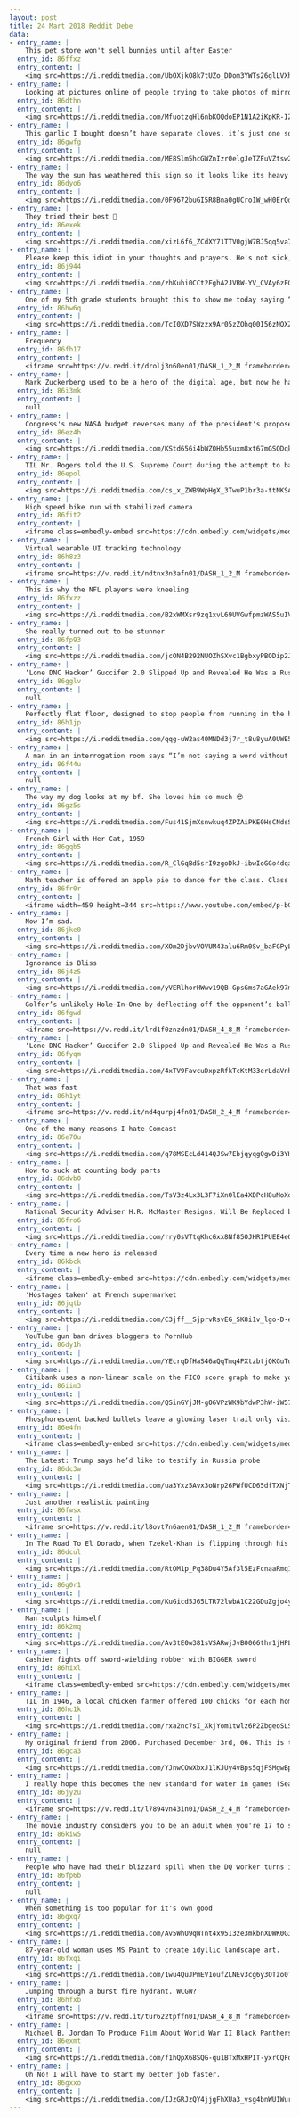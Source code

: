 ```yaml
---
layout: post
title: 24 Mart 2018 Reddit Debe
data:
- entry_name: |
    This pet store won't sell bunnies until after Easter
  entry_id: 86ffxz
  entry_content: |
    <img src=https://i.redditmedia.com/UbOXjkO8k7tUZo_DDom3YWTs26glLVXhouOAkmzPNlI.jpg?s=b56bb9bbf49b8b729b62a1c945a0f21f frameborder=0>
- entry_name: |
    Looking at pictures online of people trying to take photos of mirrors they want to sell is my new thing...
  entry_id: 86dthn
  entry_content: |
    <img src=https://i.redditmedia.com/MfuotzqHl6nbKOQdoEP1N1A2iKpKR-IZMI6mrycCHGM.jpg?s=f44891d2f6b0f1e2f6227ff7072d98a4 frameborder=0>
- entry_name: |
    This garlic I bought doesn’t have separate cloves, it’s just one solid piece.
  entry_id: 86gwfg
  entry_content: |
    <img src=https://i.redditmedia.com/ME8Slm5hcGWZnIzr0elgJeTZFuVZtsw2qEiDMRzcv2I.jpg?s=f4f8669e2c22f8db88d62fbb9a23ad7c frameborder=0>
- entry_name: |
    The way the sun has weathered this sign so it looks like its heavy metal style.
  entry_id: 86dyo6
  entry_content: |
    <img src=https://i.redditmedia.com/0F9672buGI5R8Bna0gUCro1W_wH0ErQdolJ1WV9sBwI.jpg?s=ed5f0e58fe3bd861391726b77b2ef5a7 frameborder=0>
- entry_name: |
    They tried their best 🐶
  entry_id: 86exek
  entry_content: |
    <img src=https://i.redditmedia.com/xizL6f6_ZCdXY71TTV0gjW7BJ5qq5va73dHF2uMWoUI.jpg?s=3ee1a05c77f835d47ed846b5923b03da frameborder=0>
- entry_name: |
    Please keep this idiot in your thoughts and prayers. He's not sick, just very, very dumb.
  entry_id: 86j944
  entry_content: |
    <img src=https://i.redditmedia.com/zhKuhi0CCt2FghA2JVBW-YV_CVAy6zFG1qLbrkHDZqo.jpg?s=f20222c25a59014b0bc89cfada9447cc frameborder=0>
- entry_name: |
    One of my 5th grade students brought this to show me today saying “I brought you an ancient item...” He was later heard explaining to the other boys in class that this old machine didn’t even have a charger and ran on “freaking batteries”.
  entry_id: 86hw6q
  entry_content: |
    <img src=https://i.redditmedia.com/TcI0XD7SWzzx9Ar05zZOhq00I56zNQXZuTJo_oZKOaU.jpg?s=0b8722d6d02ea7b3a8cfc71d226ef0dc frameborder=0>
- entry_name: |
    Frequency
  entry_id: 86fh17
  entry_content: |
    <iframe src=https://v.redd.it/drolj3n60en01/DASH_1_2_M frameborder=0></iframe>
- entry_name: |
    Mark Zuckerberg used to be a hero of the digital age, but now he has lived long enough to see himself become the villain.
  entry_id: 86i3mk
  entry_content: |
    null
- entry_name: |
    Congress's new NASA budget reverses many of the president's proposed cuts- if passed, it would be the best NASA budget since 2009, boosting NASA's budget up to $20.7 billion dollars. All missions proposed to be cancelled have instead been fully funded.
  entry_id: 86ez4h
  entry_content: |
    <img src=https://i.redditmedia.com/KStd656i4bWZOHb55uxm8xt67mGSQDqkLEWebnWn-Jw.jpg?s=07ee4a5820801d78b3da88cb16b4485a frameborder=0>
- entry_name: |
    TIL Mr. Rogers told the U.S. Supreme Court during the attempt to ban VCRs that he sided with the VCR, as it helped families to watch his show together. Supreme Court said his testimony was a contributing factor which allowed VCRs
  entry_id: 86epol
  entry_content: |
    <img src=https://i.redditmedia.com/cs_x_ZWB9WpHgX_3TwuP1br3a-ttNKSAUUJkQ6NbX_c.jpg?s=9df525ab7827e361b9c6d48756b2dcac frameborder=0>
- entry_name: |
    High speed bike run with stabilized camera
  entry_id: 86fit2
  entry_content: |
    <iframe class=embedly-embed src=https://cdn.embedly.com/widgets/media.html?src=https%3A%2F%2Fgfycat.com%2Fifr%2FNearChillyBandicoot&url=https%3A%2F%2Fgfycat.com%2FNearChillyBandicoot&image=https%3A%2F%2Fthumbs.gfycat.com%2FNearChillyBandicoot-size_restricted.gif&key=522baf40bd3911e08d854040d3dc5c07&type=text%2Fhtml&schema=gfycat width=600 height=338 scrolling=no frameborder=0 allowfullscreen></iframe>
- entry_name: |
    Virtual wearable UI tracking technology
  entry_id: 86h8z3
  entry_content: |
    <iframe src=https://v.redd.it/ndtnx3n3afn01/DASH_1_2_M frameborder=0></iframe>
- entry_name: |
    This is why the NFL players were kneeling
  entry_id: 86fxzz
  entry_content: |
    <img src=https://i.redditmedia.com/B2xWMXsr9zq1xvL69UVGwfpmzWAS5uIVGNM4OVxXosY.jpg?s=a8c43b32f96dbb6a902201106cfd4089 frameborder=0>
- entry_name: |
    She really turned out to be stunner
  entry_id: 86fp93
  entry_content: |
    <img src=https://i.redditmedia.com/jcON4B292NUOZhSXvc1BgbxyPBODip2JoPJcuMws48c.jpg?s=ff61bbbdd453d53dae161f20f88e4940 frameborder=0>
- entry_name: |
    ‘Lone DNC Hacker’ Guccifer 2.0 Slipped Up and Revealed He Was a Russian Intelligence Officer
  entry_id: 86gglv
  entry_content: |
    null
- entry_name: |
    Perfectly flat floor, designed to stop people from running in the hallway.
  entry_id: 86h1jp
  entry_content: |
    <img src=https://i.redditmedia.com/qqg-uW2as40MNDd3j7r_t8u8yuA0UWE50yYEIl0QGu4.jpg?s=8fe9a6738c5fd57d3f7bdb23a12a2fea frameborder=0>
- entry_name: |
    A man in an interrogation room says “I’m not saying a word without my lawyer present.”
  entry_id: 86f44u
  entry_content: |
    null
- entry_name: |
    The way my dog looks at my bf. She loves him so much 😍
  entry_id: 86gz5s
  entry_content: |
    <img src=https://i.redditmedia.com/Fus41SjmXsnwkuq4ZPZAiPKE0HsCNdsS2yVucnDZ6Tc.jpg?s=2ca75e2c881c413bcfaebcff224aec57 frameborder=0>
- entry_name: |
    French Girl with Her Cat, 1959
  entry_id: 86gqb5
  entry_content: |
    <img src=https://i.redditmedia.com/R_ClGqBd5srI9zgoDkJ-ibwIoGGo4dqaNYmYs7tTd2Y.jpg?s=680225077f5b6e6b9ded474839133292 frameborder=0>
- entry_name: |
    Math teacher is offered an apple pie to dance for the class. Class doubts abilities. Teacher delivers.
  entry_id: 86fr0r
  entry_content: |
    <iframe width=459 height=344 src=https://www.youtube.com/embed/p-bGJ6W1Im4?feature=oembed&enablejsapi=1&enablejsapi=1&enablejsapi=1 frameborder=0 allow=autoplay; encrypted-media allowfullscreen></iframe>
- entry_name: |
    Now I’m sad.
  entry_id: 86jke0
  entry_content: |
    <img src=https://i.redditmedia.com/XOm2DjbvVOVUM43alu6Rm0Sv_baFGPyLJfjxnmmeMT8.jpg?s=f26c36f04e34d1924f43fe42700461d3 frameborder=0>
- entry_name: |
    Ignorance is Bliss
  entry_id: 86j4z5
  entry_content: |
    <img src=https://i.redditmedia.com/yVERlhorHWwv19QB-GpsGms7aGAek97mYH-tMQ_6I9Q.jpg?s=f5045fcbaa6ee03524c61b0633486671 frameborder=0>
- entry_name: |
    Golfer’s unlikely Hole-In-One by deflecting off the opponent’s ball on the green.
  entry_id: 86fgwd
  entry_content: |
    <iframe src=https://v.redd.it/lrd1f0znzdn01/DASH_4_8_M frameborder=0></iframe>
- entry_name: |
    ‘Lone DNC Hacker’ Guccifer 2.0 Slipped Up and Revealed He Was a Russian Intelligence Officer
  entry_id: 86fyqm
  entry_content: |
    <img src=https://i.redditmedia.com/4xTV9FavcuDxpzRfkTcKtM33erLdaVnhnh-hwWSsHX8.jpg?s=8ddad0881aeb4aa565af6c273180fa48 frameborder=0>
- entry_name: |
    That was fast
  entry_id: 86h1yt
  entry_content: |
    <iframe src=https://v.redd.it/nd4qurpj4fn01/DASH_2_4_M frameborder=0></iframe>
- entry_name: |
    One of the many reasons I hate Comcast
  entry_id: 86e70u
  entry_content: |
    <img src=https://i.redditmedia.com/q78MSEcLd414QJSw7EbjqyqgQgwDi3YHkAnuskmF0K0.jpg?s=51abec8c85c41d4f9065952140302840 frameborder=0>
- entry_name: |
    How to suck at counting body parts
  entry_id: 86dvb0
  entry_content: |
    <img src=https://i.redditmedia.com/TsV3z4Lx3L3F7iXn0lEa4XDPcH8uMoXqJgDRnQeqqiU.jpg?s=44738963c8bab50ec2382eb1706c185e frameborder=0>
- entry_name: |
    National Security Adviser H.R. McMaster Resigns, Will Be Replaced by John Bolton
  entry_id: 86fro6
  entry_content: |
    <img src=https://i.redditmedia.com/rry0sVTtqKhcGxx8Nf85OJHR1PUEE4eORcT0NWNuqOg.jpg?s=e7fdfe6019b727fd176681b275af0d60 frameborder=0>
- entry_name: |
    Every time a new hero is released
  entry_id: 86kbck
  entry_content: |
    <iframe class=embedly-embed src=https://cdn.embedly.com/widgets/media.html?src=https%3A%2F%2Fgfycat.com%2Fifr%2FPassionateDelightfulAoudad&url=https%3A%2F%2Fgfycat.com%2FPassionateDelightfulAoudad&image=https%3A%2F%2Fthumbs.gfycat.com%2FPassionateDelightfulAoudad-size_restricted.gif&key=2aa3c4d5f3de4f5b9120b660ad850dc9&type=text%2Fhtml&schema=gfycat width=600 height=338 scrolling=no frameborder=0 allowfullscreen></iframe>
- entry_name: |
    'Hostages taken' at French supermarket
  entry_id: 86jqtb
  entry_content: |
    <img src=https://i.redditmedia.com/C3jff__SjprvRsvEG_SK8i1v_lgo-D-ehYJYwZkUJPg.jpg?s=00a79ca7c70e90b2308c3ae33e4dc8b3 frameborder=0>
- entry_name: |
    YouTube gun ban drives bloggers to PornHub
  entry_id: 86dy1h
  entry_content: |
    <img src=https://i.redditmedia.com/YEcrqDfHaS46aQqTmq4PXtzbtjQKGuTqiiX6aDKlaOw.jpg?s=1a48c63190a082f469fe133a1895d28f frameborder=0>
- entry_name: |
    Citibank uses a non-linear scale on the FICO score graph to make you feel it's lower than it actually is
  entry_id: 86iim3
  entry_content: |
    <img src=https://i.redditmedia.com/QSinGYjJM-gO6VPzWK9bYdwP3hW-iW576kEgrjtMCrk.png?s=594852f76a319e1d03f320e6de71fa74 frameborder=0>
- entry_name: |
    Phosphorescent backed bullets leave a glowing laser trail only visible from behind
  entry_id: 86e4fn
  entry_content: |
    <iframe class=embedly-embed src=https://cdn.embedly.com/widgets/media.html?src=https%3A%2F%2Fgfycat.com%2Fifr%2FHelpfulBewitchedBagworm&url=https%3A%2F%2Fgfycat.com%2FHelpfulBewitchedBagworm&image=https%3A%2F%2Fthumbs.gfycat.com%2FHelpfulBewitchedBagworm-size_restricted.gif&key=522baf40bd3911e08d854040d3dc5c07&type=text%2Fhtml&schema=gfycat width=600 height=338 scrolling=no frameborder=0 allowfullscreen></iframe>
- entry_name: |
    The Latest: Trump says he’d like to testify in Russia probe
  entry_id: 86dc3w
  entry_content: |
    <img src=https://i.redditmedia.com/ua3Yxz5Avx3oNrp26PWfUCD65dfTXNjTX-rC2IRlWSs.jpg?s=0395a03ff0b4f28811d15927dad4ad15 frameborder=0>
- entry_name: |
    Just another realistic painting
  entry_id: 86fwsx
  entry_content: |
    <iframe src=https://v.redd.it/l8ovt7n6aen01/DASH_1_2_M frameborder=0></iframe>
- entry_name: |
    In The Road To El Dorado, when Tzekel-Khan is flipping through his ritual book, an Aztec/Mayan version of the Dreamworks logo can be seen on one of the pages.
  entry_id: 86dcul
  entry_content: |
    <img src=https://i.redditmedia.com/RtOM1p_Pq38Du4Y5Af3l5EzFcnaaRmq1yaUUtl999Cs.jpg?s=52f56eaa417006003deab9ee4d6fe64d frameborder=0>
- entry_name: |
  entry_id: 86g0r1
  entry_content: |
    <img src=https://i.redditmedia.com/KuGicd5J65LTR72lwbA1C22GDuZgjo4y-S6ov2erSEc.png?s=04ef6503e1905d24c9e95bfa1159aafe frameborder=0>
- entry_name: |
    Man sculpts himself
  entry_id: 86k2mq
  entry_content: |
    <img src=https://i.redditmedia.com/Av3tE0w381sVSARwjJvB0066thr1jHPLmpAG3GrDECk.jpg?s=bd282baf3939c7785512d7f06f298d61 frameborder=0>
- entry_name: |
    Cashier fights off sword-wielding robber with BIGGER sword
  entry_id: 86hixl
  entry_content: |
    <iframe class=embedly-embed src=https://cdn.embedly.com/widgets/media.html?src=https%3A%2F%2Fgfycat.com%2Fifr%2FScaredRingedArabianhorse&url=https%3A%2F%2Fgfycat.com%2FScaredRingedArabianhorse&image=https%3A%2F%2Fthumbs.gfycat.com%2FScaredRingedArabianhorse-size_restricted.gif&key=522baf40bd3911e08d854040d3dc5c07&type=text%2Fhtml&schema=gfycat width=600 height=338 scrolling=no frameborder=0 allowfullscreen></iframe>
- entry_name: |
    TIL in 1946, a local chicken farmer offered 100 chicks for each homer the Nashua Dodgers hit. Newcomer Roy Campanella hit 14 in his first season and sent all 1,400 to his father who used them to start a thriving poultry farm. He also went on to become one of the first black major league players.
  entry_id: 86hc1k
  entry_content: |
    <img src=https://i.redditmedia.com/rxa2nc7sI_XkjYom1twlz6P2ZbgeoSLSNtT8padCaQI.jpg?s=ea2602954eaa12cd6aaf67cca0bf1a9d frameborder=0>
- entry_name: |
    My original friend from 2006. Purchased December 3rd, 06. This is the 60gb model for $599. I was 26 yrs old. I was single and always gaming. I'm now 37 with 2 children that use it daily. Its still running strong as hell. Old friend.
  entry_id: 86gca3
  entry_content: |
    <img src=https://i.redditmedia.com/YJnwCOwXbxJ1lKJUy4vBps5qjFSMgwBphlKf1g6-WtY.jpg?s=e5244c8e697be28de1339b6d0db50ba2 frameborder=0>
- entry_name: |
    I really hope this becomes the new standard for water in games (Sea of Thieves)
  entry_id: 86jyzu
  entry_content: |
    <iframe src=https://v.redd.it/l7894vn43in01/DASH_2_4_M frameborder=0></iframe>
- entry_name: |
    The movie industry considers you to be an adult when you're 17 to see a rated R movie, but they conveniently lower that age to 13 when they are deciding who pays adult ticket prices.
  entry_id: 86kiw5
  entry_content: |
    null
- entry_name: |
    People who have had their blizzard spill when the DQ worker turns it upside down, how do you feel about it?
  entry_id: 86fp6b
  entry_content: |
    null
- entry_name: |
    When something is too popular for it's own good
  entry_id: 86gxq7
  entry_content: |
    <img src=https://i.redditmedia.com/Av5WhU9qWTnt4x95I3ze3mkbnXDWK0G3xXkfzxihd-Q.png?s=1c42a6e69f73945385f0cacac734a468 frameborder=0>
- entry_name: |
    87-year-old woman uses MS Paint to create idyllic landscape art.
  entry_id: 86fxqi
  entry_content: |
    <img src=https://i.redditmedia.com/1wu4QuJPmEV1oufZLNEv3cg6y3OTzo0TVba0EJJad2c.jpg?s=f298566ef45d429ab34eae07ed8f1b5d frameborder=0>
- entry_name: |
    Jumping through a burst fire hydrant. WCGW?
  entry_id: 86hfxb
  entry_content: |
    <iframe src=https://v.redd.it/tur622tpffn01/DASH_4_8_M frameborder=0></iframe>
- entry_name: |
    Michael B. Jordan To Produce Film About World War II Black Panthers
  entry_id: 86exmt
  entry_content: |
    <img src=https://i.redditmedia.com/f1hQpX68SQG-qu1BTxMxHPIT-yxrCQFoKMWKvVt7pxU.jpg?s=542b36e9dd7d52abaed0c93b62808713 frameborder=0>
- entry_name: |
    Oh No! I will have to start my better job faster.
  entry_id: 86gxxo
  entry_content: |
    <img src=https://i.redditmedia.com/IJzGRJzQY4jjgFhXUa3_vsg4bnWU1WurkIEUpnpZ8ks.jpg?s=14d8518baf19de691042e84d82f36720 frameborder=0>
---
```

